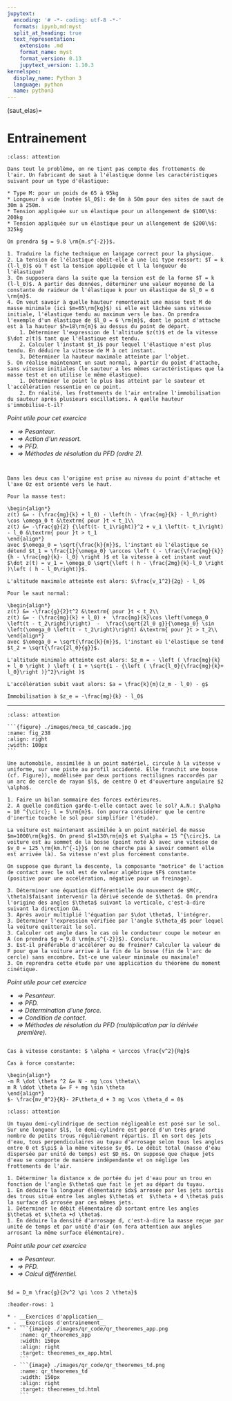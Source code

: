 ```yaml
---
jupytext:
  encoding: '# -*- coding: utf-8 -*-'
  formats: ipynb,md:myst
  split_at_heading: true
  text_representation:
    extension: .md
    format_name: myst
    format_version: 0.13
    jupytext_version: 1.10.3
kernelspec:
  display_name: Python 3
  language: python
  name: python3
---
```

(saut_elas)=
# Entrainement


````{admonition} Saut à l'elastique
:class: attention

Dans tout le problème, on ne tient pas compte des frottements de l'air. Un fabricant de saut à l'élastique donne les caractéristiques suivant pour un type d'élastique:

* Type M: pour un poids de 65 à 95kg 
* Longueur à vide (notée $l_0$): de 6m à 50m pour des sites de saut de 30m à 250m. 
* Tension appliquée sur un élastique pour un allongement de $100\%$: 200kg 
* Tension appliquée sur un élastique pour un allongement de $200\%$: 325kg

On prendra $g = 9.8 \rm{m.s^{-2}}$.

1. Traduire la fiche technique en langage correct pour la physique.
2. La tension de l'élastique obéit-elle à une loi type ressort: $T = k (l-l_0)$ où T est la tension appliquée et l la longueur de l'élastique? 
3. On supposera dans la suite que la tension est de la forme $T = k (l-l_0)$. A partir des données, déterminer une valeur moyenne de la constante de raideur de l'élastique k pour un élastique de $l_0 = 6 \rm{m}$.
4. On veut savoir à quelle hauteur remonterait une masse test M de masse minimale (ici $m=65\rm{kg}$) si elle est lâchée sans vitesse initiale, l'élastique tendu au maximum vers le bas. On prendra l'exemple d'un élastique de $l_0 = 6 \rm{m}$, dont le point d'attache est à la hauteur $h=18\rm{m}$ au dessus du point de départ.
    1. Déterminer l'expression de l'altitude $z(t)$ et de la vitesse $\dot z(t)$ tant que l'élastique est tendu. 
    2. Calculer l'instant $t_1$ pour lequel l'élastique n'est plus tendu. En déduire la vitesse de M à cet instant. 
    3. Déterminer la hauteur maximale atteinte par l'objet. 
5. On réalise maintenant un saut normal, à partir du point d'attache, sans vitesse initiales (le sauteur a les mêmes caractéristiques que la masse test et on utilise le même élastique). 
    1. Déterminer le point le plus bas atteint par le sauteur et l'accélération ressentie en ce point. 
    2. En réalité, les frottements de l'air entraîne l'immobilisation du sauteur après plusieurs oscillations. A quelle hauteur s'immobilise-t-il?

````

_Point utile pour cet exercice_
* _$\Longrightarrow$ Pesanteur._
* _$\Longrightarrow$ Action d'un ressort._
* _$\Longrightarrow$ PFD._
* _$\Longrightarrow$ Méthodes de résolution du PFD (ordre 2)._


````{topic} Eléments de réponse (sans justification)


Dans les deux cas l'origine est prise au niveau du point d'attache et l'axe Oz est orienté vers le haut.

Pour la masse test:

\begin{align*}
z(t) &= - (\frac{mg}{k} + l_0) - \left(h - \frac{mg}{k} - l_0\right) \cos \omega_0 t &\textrm{ pour }t < t_1\\
z(t) &= -\frac{g}{2} {\left(t- t_1\right)}^2 + v_1 \left(t- t_1\right) - l_0 &\textrm{ pour }t > t_1
\end{align*}
avec $\omega_0 = \sqrt{\frac{k}{m}}$, l'instant où l'élastique se détend $t_1 = \frac{1}{\omega_0} \arccos \left ( - \frac{\frac{mg}{k}}{h - \frac{mg}{k}- l_0} \right )$ et la vitesse à cet instant vaut $\dot z(t) = v_1 = \omega_0 \sqrt{\left ( h - \frac{2mg}{k}-l_0 \right )\left ( h - l_0\right)}$.

L'altitude maximale atteinte est alors: $\frac{v_1^2}{2g} - l_0$

Pour le saut normal:

\begin{align*}
z(t) &= -\frac{g}{2}t^2 &\textrm{ pour }t < t_2\\
z(t) &= - (\frac{mg}{k} + l_0) +  \frac{mg}{k}\cos \left(\omega_0 \left(t - t_2\right)\right)  -  \frac{\sqrt{2l_0 g}}{\omega_0} \sin \left(\omega_0 \left(t - t_2\right)\right) &\textrm{ pour }t > t_2\\
\end{align*}
avec $\omega_0 = \sqrt{\frac{k}{m}}$, l'instant où l'élastique se tend $t_2 = \sqrt{\frac{2l_0}{g}}$.

L'altitude minimale atteinte est alors: $z_m = - \left ( \frac{mg}{k} + l_0 \right ) \left ( 1 + \sqrt{1 - {\left ( \frac{l_0}{\frac{mg}{k}+ l_0}\right )}^2}\right )$

L'accélération subit vaut alors: $a = \frac{k}{m}(z_m - l_0) - g$

Immobilisation à $z_e = -\frac{mg}{k} - l_0$
````

---
````{admonition} Cascade en voiture 
:class: attention

```{figure} ./images/meca_td_cascade.jpg
:name: fig_238
:align: right
:width: 100px
```

Une automobile, assimilée à un point matériel, circule à la vitesse v uniforme, sur une piste au profil accidenté. Elle franchit une bosse (cf. Figure)), modélisée par deux portions rectilignes raccordés par un arc de cercle de rayon $l$, de centre O et d'ouverture angulaire $2 \alpha$.

1. Faire un bilan sommaire des forces extérieures.
2. A quelle condition garde-t-elle contact avec le sol? A.N.: $\alpha = 10 ^{\circ}; l = 5\rm{m}$. (on pourra considérer que le centre d'inertie touche le sol pour simplifier l'étude).

La voiture est maintenant assimilée à un point matériel de masse $m=1000\rm{kg}$. On prend $l=130\rm{m}$ et $\alpha = 15 ^{\circ}$. La voiture est au sommet de la bosse (point noté A) avec une vitesse de $v_0 = 125 \rm{km.h^{-1}}$ (on ne cherche pas à savoir comment elle est arrivée là). Sa vitesse n'est plus forcément constante.

On suppose que durant la descente, la composante "motrice" de l'action de contact avec le sol est de valeur algébrique $F$ constante (positive pour une accélération, négative pour un freinage).

3. Déterminer une équation différentielle du mouvement de $M(r, \theta)$faisant intervenir la dérivé seconde de $\theta$. On prendra l'origine des angles $\theta$ suivant la verticale, c'est-à-dire suivant la direction OA.
3. Après avoir multiplié l'équation par $\dot \theta$, l'intégrer.
3. Déterminer l'expression vérifiée par l'angle $\theta_d$ pour lequel la voiture quitterait le sol.
3. Calculer cet angle dans le cas où le conducteur coupe le moteur en A (on prendra $g = 9.8 \rm{m.s^{-2}}$). Conclure.
3. Est-il préférable d'accélérer ou de freiner? Calculer la valeur de F pour que la voiture arrive à la fin de la bosse (fin de l'arc de cercle) sans encombre. Est-ce une valeur minimale ou maximale?
3. On reprendra cette étude par une application du théorème du moment cinétique.

````
_Point utile pour cet exercice_
* _$\Longrightarrow$ Pesanteur._
* _$\Longrightarrow$ PFD._
* _$\Longrightarrow$ Détermination d'une force._
* _$\Longrightarrow$ Condition de contact._
* _$\Longrightarrow$ Méthodes de résolution du PFD (multiplication par la dérivée première)._

````{topic} Eléments de réponse (sans justification)

Cas à vitesse constante: $ \alpha < \arccos \frac{v^2}{Rg}$

Cas à force constante:

\begin{align*}
-m R \dot \theta ^2 &= N - mg \cos \theta\\
m R \ddot \theta &= F + mg \sin \theta
\end{align*}
$- \frac{mv_0^2}{R}- 2F\theta_d + 3 mg \cos \theta_d = 0$
````

````{admonition} Arrosage 
:class: attention

Un tuyau demi-cylindrique de section négligeable est posé sur le sol. Sur une longueur $l$, le demi-cylindre est percé d'un très grand nombre de petits trous régulièrement répartis. Il en sort des jets d'eau, tous perpendiculaires au tuyau d'arrosage selon tous les angles entre 0 et $\pi$ à la même vitesse $v_0$. Le débit total (masse d'eau dispersée par unité de temps) est $D_m$. On suppose que chaque jets d'eau se comporte de manière indépendante et on néglige les frottements de l'air.

1. Déterminer la distance x de portée du jet d'eau pour un trou en fonction de l'angle $\theta$ que fait le jet au départ du tuyau. 
1. En déduire la longueur élémentaire $dx$ arrosée par les jets sortis des trous situé entre les angles $\theta$ et  $\theta + d \theta$ puis la surface dS arrosée par ces mêmes jets. 
1. Déterminer le débit élémentaire dD sortant entre les angles $\theta$ et $\theta +d \theta$.
1. En déduire la densité d'arrosage d, c'est-à-dire la masse reçue par unité de temps et par unité d'air (on fera attention aux angles arrosant la même surface élémentaire).

````
_Point utile pour cet exercice_
* _$\Longrightarrow$ Pesanteur._
* _$\Longrightarrow$ PFD._
* _$\Longrightarrow$ Calcul différentiel._

````{topic} Eléments de réponse (sans justification)

$d = D_m \frac{g}{2v^2 \pi \cos 2 \theta}$
````

````{list-table} Corrigé des exercices d'application et d'entrainement
:header-rows: 1

* - __Exercices d'application__
  - __Exercices d'entrainement__
* - ```{image} ./images/qr_code/qr_theoremes_app.png
    :name: qr_theoremes_app
    :width: 150px
    :align: right
    :target: theoremes_ex_app.html
    ```
  - ```{image} ./images/qr_code/qr_theoremes_td.png
    :name: qr_theoremes_td
    :width: 150px
    :align: right
    :target: theoremes_td.html
    ```
````